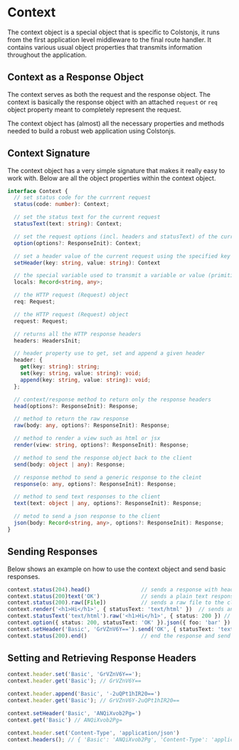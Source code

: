 # Context

The context object is a special object that is specific to Colstonjs, it runs from the first application level middleware to the final route handler. It contains various usual object properties that transmits information throughout the application.

## Context as a Response Object

The context serves as both the request and the response object. The context is basically the response object with an attached `request` or `req` object property meant to completely represent the request.

The context object has (almost) all the necessary properties and methods needed to build a robust web application using Colstonjs.

## Context Signature

The context object has a very simple signature that makes it really easy to work with. Below are all the object properties within the context object.

```ts
interface Context {
  // set status code for the currrent request
  status(code: number): Context;

  // set the status text for the current request
  statusText(text: string): Context;

  // set the request options (incl. headers and statusText) of the current request
  option(options?: ResponseInit): Context;

  // set a header value of the current request using the specified key (if key already exist, it will be overriden)
  setHeader(key: string, value: string): Context

  // the special variable used to transmit a variable or value (primitive of reference) between middleware chains
  locals: Record<string, any>;

  // the HTTP request (Request) object
  req: Request;

  // the HTTP request (Request) object
  request: Request;

  // returns all the HTTP response headers
  headers: HeadersInit;

  // header property use to get, set and append a given header
  header: {
    get(key: string): string;
    set(key: string, value: string): void;
    append(key: string, value: string): void;
  };

  // context/response method to return only the response headers
  head(options?: ResponseInit): Response;

  // method to return the raw response
  raw(body: any, options?: ResponseInit): Response;

  // method to render a view such as html or jsx
  render(view: string, options?: ResponseInit): Response;

  // method to send the response object back to the client
  send(body: object | any): Response;

  // response method to send a generic response to the cleint
  response(o: any, options?: ResponseInit): Response;

  // method to send text responses to the client
  text(text: object | any, options?: ResponseInit): Response;

  // metod to send a json response to the client
  json(body: Record<string, any>, options?: ResponseInit): Response;
}
```

## Sending Responses

Below shows an example on how to use the context object and send basic responses.

```ts
context.status(204).head()                // sends a response with headers only.
context.status(200)text('OK')             // sends a plain text response.
context.status(200).raw([File])           // sends a raw file to the client
context.render('<h1>Hi</h1>', { statusText: 'text/html' })  // sends an HTML response.
context.statusText('text/html').raw('<h1>Hi</h1>', { status: 200 }) // sends an HTML response.
context.option({ status: 200, statusText: 'OK' }).json({ foo: 'bar' })  // sends a JSON response.
context.setHeader('Basic', 'GrVZnV6Y==').send('OK', { statusText: 'text/html' }) // similar to context.response().
context.status(200).end()                 // end the response and send the response header to the client
```

## Setting and Retrieving Response Headers

```ts
context.header.set('Basic', 'GrVZnV6Y==');
context.header.get('Basic'); // GrVZnV6Y==

context.header.append('Basic', '-2uQPt1hIR20==')
context.header.get('Basic'); // GrVZnV6Y-2uQPt1hIR20==

context.setHeader('Basic', 'ANQiXvob2Pg=')
context.get('Basic') // ANQiXvob2Pg=

context.header.set('Content-Type', 'application/json')
context.headers(); // { 'Basic': 'ANQiXvob2Pg', 'Content-Type': 'application/json', ... }
```